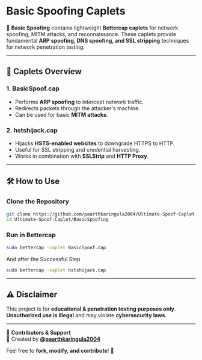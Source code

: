 # Basic Spoofing Caplets  

🚀 **Basic Spoofing** contains lightweight **Bettercap caplets** for network spoofing, MITM attacks, and reconnaissance. These caplets provide fundamental **ARP spoofing, DNS spoofing, and SSL stripping** techniques for network penetration testing.  

---

## 📌 Caplets Overview  

### **1. BasicSpoof.cap**  
- Performs **ARP spoofing** to intercept network traffic.  
- Redirects packets through the attacker's machine.  
- Can be used for basic **MITM attacks**.  

### **2. hstshijack.cap**  
- Hijacks **HSTS-enabled websites** to downgrade HTTPS to HTTP.  
- Useful for SSL stripping and credential harvesting.  
- Works in combination with **SSLStrip** and **HTTP Proxy**.  

---

## 🛠️ How to Use  

### **Clone the Repository**  
```sh
git clone https://github.com/paarthkaringula2004/Ultimate-Spoof-Caplet.git
cd Ultimate-Spoof-Caplet/BasicSpoofing
```

### **Run in Bettercap**  
```sh
sudo bettercap -caplet BasicSpoof.cap
```
And after the Successful Step
```sh
sudo bettercap -caplet hstshijack.cap
```

---

## ⚠️ Disclaimer  
This project is for **educational & penetration testing purposes only**. **Unauthorized use is illegal** and may violate **cybersecurity laws**.  

---

📌 **Contributors & Support**  
👤 Created by **[@paarthkaringula2004](https://github.com/paarthkaringula2004)**  

Feel free to **fork, modify, and contribute**! 🚀  
